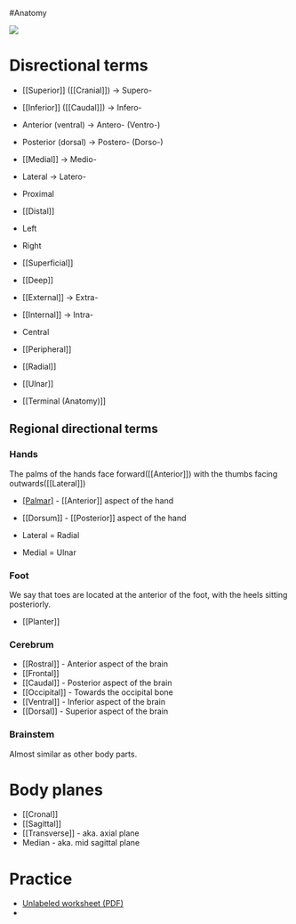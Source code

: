 #Anatomy 

![](https://www.kenhub.com/thumbor/09761v7cuGVlSx8fPQ8TQhfLgro=/fit-in/1400x0/filters:fill(FFFFFF,true):watermark(/images/watermark_5000_10percent.png,0,0,0):watermark(/images/logo_url.png,-10,-10,0):format(jpeg)/images/overview_image/1252/xRE4GMw2nSntUkMvfpe4tw_body-planes-and-directional-terms_english.jpg)

# Disrectional terms

- [[Superior]] ([[Cranial]]) -> Supero-
- [[Inferior]] ([[Caudal]]) -> Infero-

- Anterior (ventral) -> Antero- (Ventro-)
- Posterior (dorsal) -> Postero- (Dorso-)

- [[Medial]] -> Medio-
- Lateral -> Latero-

- Proximal
- [[Distal]]

- Left
- Right

- [[Superficial]]
- [[Deep]]

- [[External]] -> Extra-
- [[Internal]] -> Intra-

- Central
- [[Peripheral]]

- [[Radial]]
- [[Ulnar]]

- [[Terminal (Anatomy)]]

## Regional directional terms

### Hands
The palms of the hands face forward([[Anterior]]) with the thumbs facing outwards([[Lateral]]) 
- [[Palmar]](Volar) - [[Anterior]] aspect of the hand
- [[Dorsum]] - [[Posterior]] aspect of the hand

- Lateral = Radial
- Medial = Ulnar

### Foot
We say that toes are located at the anterior of the foot, with the heels sitting posteriorly.
- [[Planter]]

### Cerebrum
- [[Rostral]] - Anterior aspect of the brain
- [[Frontal]] 
- [[Caudal]] - Posterior aspect of the brain
- [[Occipital]] - Towards the occipital bone
- [[Ventral]] - Inferior aspect of the brain
- [[Dorsal]] - Superior aspect of the brain

### Brainstem
Almost similar as other body parts.

# Body planes
- [[Cronal]]
- [[Sagittal]]
- [[Transverse]] - aka. axial plane
- Median - aka. mid sagittal plane
# Practice
- [Unlabeled worksheet (PDF)](https://static.kenhub.com/worksheets/anatomical_planes_unlabeled.pdf)
- 
